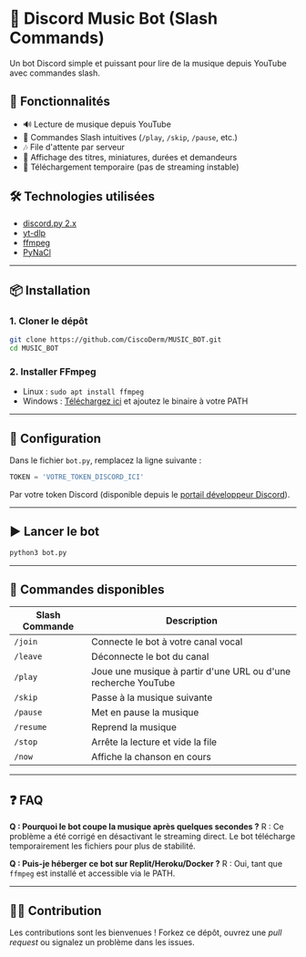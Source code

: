 # 🎵 Discord Music Bot (Slash Commands)

Un bot Discord simple et puissant pour lire de la musique depuis YouTube avec commandes slash.

## 🚀 Fonctionnalités

- 🔊 Lecture de musique depuis YouTube
- 📄 Commandes Slash intuitives (`/play`, `/skip`, `/pause`, etc.)
- 🎶 File d'attente par serveur
- 🎨 Affichage des titres, miniatures, durées et demandeurs
- 🧼 Téléchargement temporaire (pas de streaming instable)

## 🛠️ Technologies utilisées

- [discord.py 2.x](https://discordpy.readthedocs.io/)
- [yt-dlp](https://github.com/yt-dlp/yt-dlp)
- [ffmpeg](https://ffmpeg.org/)
- [PyNaCl](https://pypi.org/project/PyNaCl/)

---

## 📦 Installation

### 1. Cloner le dépôt

```bash
git clone https://github.com/CiscoDerm/MUSIC_BOT.git
cd MUSIC_BOT
````
### 2. Installer FFmpeg

* Linux : `sudo apt install ffmpeg`
* Windows : [Téléchargez ici](https://ffmpeg.org/download.html) et ajoutez le binaire à votre PATH

---

## 🔧 Configuration

Dans le fichier `bot.py`, remplacez la ligne suivante :

```python
TOKEN = 'VOTRE_TOKEN_DISCORD_ICI'
```

Par votre token Discord (disponible depuis le [portail développeur Discord](https://discord.com/developers/applications)).

---

## ▶️ Lancer le bot

```bash
python3 bot.py
```

---

## 🧪 Commandes disponibles

| Slash Commande | Description                                                    |
| -------------- | -------------------------------------------------------------- |
| `/join`        | Connecte le bot à votre canal vocal                            |
| `/leave`       | Déconnecte le bot du canal                                     |
| `/play`        | Joue une musique à partir d'une URL ou d'une recherche YouTube |
| `/skip`        | Passe à la musique suivante                                    |
| `/pause`       | Met en pause la musique                                        |
| `/resume`      | Reprend la musique                                             |
| `/stop`        | Arrête la lecture et vide la file                              |
| `/now`         | Affiche la chanson en cours                                    |

---

## ❓ FAQ

**Q : Pourquoi le bot coupe la musique après quelques secondes ?**
R : Ce problème a été corrigé en désactivant le streaming direct. Le bot télécharge temporairement les fichiers pour plus de stabilité.

**Q : Puis-je héberger ce bot sur Replit/Heroku/Docker ?**
R : Oui, tant que `ffmpeg` est installé et accessible via le PATH.

---

## 🧑‍💻 Contribution

Les contributions sont les bienvenues ! Forkez ce dépôt, ouvrez une *pull request* ou signalez un problème dans les issues.


